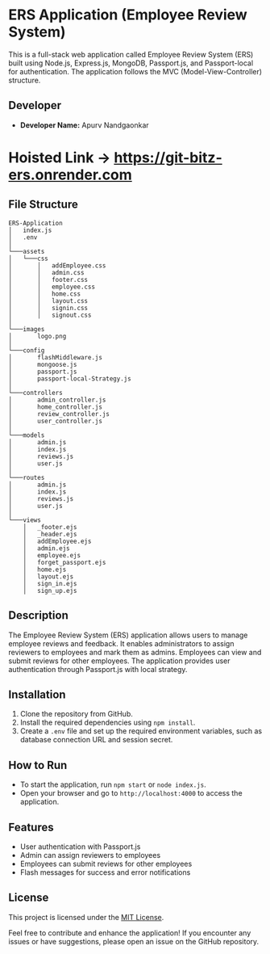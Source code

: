 ﻿# ERS Application (Employee Review System)

This is a full-stack web application called Employee Review System (ERS) built using Node.js, Express.js, MongoDB, Passport.js, and Passport-local for authentication. The application follows the MVC (Model-View-Controller) structure.

## Developer
- **Developer Name:** Apurv Nandgaonkar

# Hoisted Link -> https://git-bitz-ers.onrender.com

## File Structure
```
ERS-Application
│   index.js
│   .env
│
└───assets
│   └───css
│       │   addEmployee.css
│       │   admin.css
│       │   footer.css
│       │   employee.css
│       │   home.css
│       │   layout.css
│       │   signin.css
│       │   signout.css
│
└───images
│       logo.png
│
└───config
│       flashMiddleware.js
│       mongoose.js
│       passport.js
│       passport-local-Strategy.js
│
└───controllers
│       admin_controller.js
│       home_controller.js
│       review_controller.js
│       user_controller.js
│
└───models
│       admin.js
│       index.js
│       reviews.js
│       user.js
│
└───routes
│       admin.js
│       index.js
│       reviews.js
│       user.js
│
└───views
    │   _footer.ejs
    │   _header.ejs
    │   addEmployee.ejs
    │   admin.ejs
    │   employee.ejs
    │   forget_passport.ejs
    │   home.ejs
    │   layout.ejs
    │   sign_in.ejs
    │   sign_up.ejs
```

## Description
The Employee Review System (ERS) application allows users to manage employee reviews and feedback. It enables administrators to assign reviewers to employees and mark them as admins. Employees can view and submit reviews for other employees. The application provides user authentication through Passport.js with local strategy.

## Installation
1. Clone the repository from GitHub.
2. Install the required dependencies using `npm install`.
3. Create a `.env` file and set up the required environment variables, such as database connection URL and session secret.

## How to Run
- To start the application, run `npm start` or `node index.js`.
- Open your browser and go to `http://localhost:4000` to access the application.

## Features
- User authentication with Passport.js
- Admin can assign reviewers to employees
- Employees can submit reviews for other employees
- Flash messages for success and error notifications

## License
This project is licensed under the [MIT License](LICENSE).

Feel free to contribute and enhance the application! If you encounter any issues or have suggestions, please open an issue on the GitHub repository.
